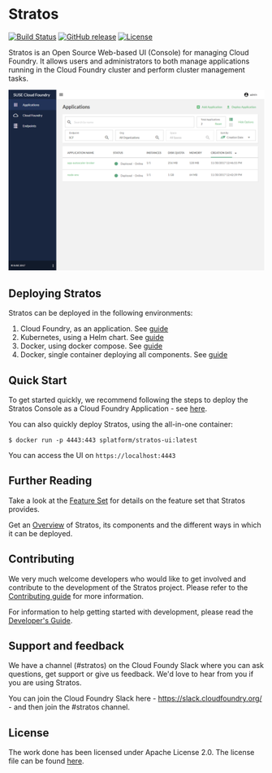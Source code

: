 # Stratos

[![Build Status](https://travis-ci.org/cloudfoundry-incubator/stratos.svg?branch=master)](https://travis-ci.org/cloudfoundry-incubator/stratos)
[![GitHub release](https://img.shields.io/github/release/cloudfoundry-incubator/stratos.svg)](https://github.com/cloudfoundry-incubator/stratos/releases/latest)
[![License](https://img.shields.io/badge/License-Apache%202.0-blue.svg)](https://github.com/cloudfoundry-incubator/stratos/blob/master/LICENSE)

Stratos is an Open Source Web-based UI (Console) for managing Cloud Foundry. It allows users and administrators to both manage applications running in the Cloud Foundry cluster and perform cluster management tasks.

![Stratos Application view](docs/images/screenshots/app-wall.png)

## Deploying Stratos

Stratos can be deployed in the following environments:

1. Cloud Foundry, as an application. See [guide](deploy/cloud-foundry)
2. Kubernetes, using a Helm chart. See [guide](deploy/kubernetes)
3. Docker, using docker compose. See [guide](deploy/docker-compose)
4. Docker, single container deploying all components. See [guide](deploy/all-in-one)

## Quick Start

To get started quickly, we recommend following the steps to deploy the Stratos Console as a Cloud Foundry Application - see [here](deploy/cloud-foundry).

You can also quickly deploy Stratos, using the all-in-one container:
```
$ docker run -p 4443:443 splatform/stratos-ui:latest 
```

You can access the UI on `https://localhost:4443`

## Further Reading
 
Take a look at the [Feature Set](docs/features.md) for details on the feature set that Stratos provides.
 
Get an [Overview](docs/overview.md) of Stratos, its components and the different ways in which it can be deployed.

## Contributing

We very much welcome developers who would like to get involved and contribute to the development of the Stratos project. Please refer to the [Contributing guide](CONTRIBUTING.md) for more information.

For information to help getting started with development, please read the [Developer's Guide](docs/development.md).

## Support and feedback

We have a channel (#stratos) on the Cloud Foundy Slack where you can ask questions, get support or give us feedback. We'd love to hear from you if you are using Stratos.

You can join the Cloud Foundry Slack here - https://slack.cloudfoundry.org/  - and then join the #stratos channel.

## License

The work done has been licensed under Apache License 2.0. The license file can be found [here](LICENSE).

